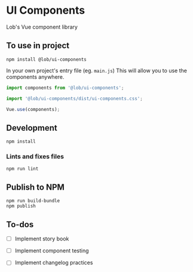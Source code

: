 # UI Components
Lob's Vue component library

## To use in project
```
npm install @lob/ui-components
```

In your own project's entry file (eg. `main.js`) This will allow you to use the components anywhere.
```javascript
import components from '@lob/ui-components';

import '@lob/ui-components/dist/ui-components.css';

Vue.use(components);

```

## Development
```
npm install
```

### Lints and fixes files
```
npm run lint
```

## Publish to NPM
```
npm run build-bundle
npm publish
```

## To-dos
- [ ] Implement story book
- [ ] Implement component testing
- [ ] Implement changelog practices

